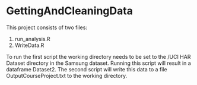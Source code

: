 # GettingAndCleaningData

This project consists of two files:

1. run_analysis.R
2. WriteData.R

To run the first script the working directory needs to be set to the /UCI HAR Dataset directory in the Samsung dataset. 
Running this script will result in a dataframe Dataset2. The second script will write this data to a file OutputCourseProject.txt to the working directory.
